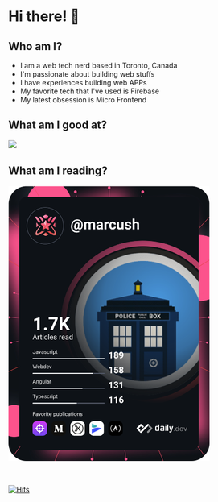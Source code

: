 # Hi there! 👋️

## Who am I?

- I am a web tech nerd based in Toronto, Canada
- I'm passionate about building web stuffs
- I have experiences building web APPs
- My favorite tech that I've used is Firebase
- My latest obsession is Micro Frontend

## What am I good at?

<img src="https://github.com/marcusho21/marcusho21/blob/main/tags.svg" width="auto" height="auto"
/>

## What am I reading?

<a href="https://app.daily.dev/marcusho21">
	<img src="https://github.com/marcusho21/marcusho21/blob/main/devcard.svg" alt="Marcus Ho's Dev Card" width="400px"/>
</a>

&nbsp;

[![Hits](https://hits.seeyoufarm.com/api/count/incr/badge.svg?url=https%3A%2F%2Fgithub.com%2Fmarcusho21&count_bg=%233DAEC8&title_bg=%23616060&icon=&icon_color=%23E7E7E7&title=views&edge_flat=false)](https://hits.seeyoufarm.com)
